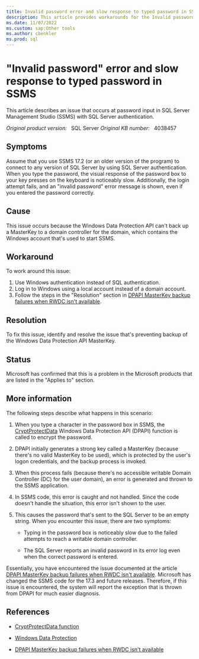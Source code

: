 ```yaml
---
title: Invalid password error and slow response to typed password in SSMS
description: This article provides workarounds for the Invalid password error and slow response to typed password in SQL Server Management Studio.
ms.date: 11/07/2022
ms.custom: sap:Other tools
ms.author: cbenkler
ms.prod: sql
---
```


# "Invalid password" error and slow response to typed password in SSMS

This article describes an issue that occurs at password input in SQL Server Management Studio (SSMS) with SQL Server authentication.

_Original product version:_ &nbsp; SQL Server
_Original KB number:_ &nbsp; 4038457

## Symptoms

Assume that you use SSMS 17.2 (or an older version of the program) to connect to any version of SQL Server by using SQL Server authentication. When you type the password, the visual response of the password box to your key presses on the keyboard is noticeably slow. Additionally, the login attempt fails, and an "invalid password" error message is shown, even if you entered the password correctly.

## Cause

This issue occurs because the Windows Data Protection API can't back up a MasterKey to a domain controller for the domain, which contains the Windows account that's used to start SSMS.

## Workaround

To work around this issue:

1. Use Windows authentication instead of SQL authentication.
1. Log in to Windows using a local account instead of a domain account.
1. Follow the steps in the "Resolution" section in [DPAPI MasterKey backup failures when RWDC isn't available](../../windows-server/identity/dpapi-masterkey-backup-failures.md#resolution).

## Resolution

To fix this issue, identify and resolve the issue that's preventing backup of the Windows Data Protection API MasterKey.

## Status

Microsoft has confirmed that this is a problem in the Microsoft products that are listed in the "Applies to" section.

## More information

The following steps describe what happens in this scenario:

1. When you type a character in the password box in SSMS, the [CryptProtectData](/windows/win32/api/dpapi/nf-dpapi-cryptprotectdata) Windows Data Protection API (DPAPI) function is called to encrypt the password.

1. DPAPI initially generates a strong key called a MasterKey (because there's no valid MasterKey to be used), which is protected by the user's logon credentials, and the backup process is invoked.

1. When this process fails (because there's no accessible writable Domain Controller (DC) for the user domain), an error is generated and thrown to the SSMS application.

1. In SSMS code, this error is caught and not handled. Since the code doesn't handle the situation, this error isn't shown to the user.

1. This causes the password that's sent to the SQL Server to be an empty string. When you encounter this issue, there are two symptoms:

      - Typing in the password box is noticeably slow due to the failed attempts to reach a writable domain controller.
    
      - The SQL Server reports an invalid password in its error log even when the correct password is entered.

Essentially, you have encountered the issue documented at the article [DPAPI MasterKey backup failures when RWDC isn't available](../../windows-server/identity/dpapi-masterkey-backup-failures.md). Microsoft has changed the SSMS code for the 17.3 and future releases. Therefore, if this issue is encountered, the system will report the exception that is thrown from DPAPI for much easier diagnosis.

## References

- [CryptProtectData function](/windows/win32/api/dpapi/nf-dpapi-cryptprotectdata)

- [Windows Data Protection](/previous-versions/ms995355(v=msdn.10))

- [DPAPI MasterKey backup failures when RWDC isn't available](../../windows-server/identity/dpapi-masterkey-backup-failures.md)
